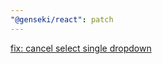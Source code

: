 ```yaml
---
"@genseki/react": patch
---
```


[fix: cancel select single dropdown](https://linear.app/metier/issue/TTC-268/genseki-%E0%B9%84%E0%B8%A1%E0%B9%88%E0%B8%A1%E0%B8%B5-state-%E0%B8%A2%E0%B8%81%E0%B9%80%E0%B8%A5%E0%B8%B4%E0%B8%81%E0%B8%95%E0%B8%B1%E0%B8%A7%E0%B9%80%E0%B8%A5%E0%B8%B7%E0%B8%AD%E0%B8%81%E0%B9%83%E0%B8%99-single-select-dropdown)
